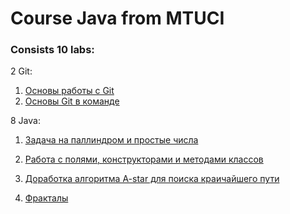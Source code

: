 # Course Java from MTUCI

### Consists 10 labs:

2 Git:

1. [Основы работы с Git]()
2. [Основы Git в команде]()

8 Java:

1. [Задача на паллиндром и простые числа](https://github.com/Ghostik-gh/JavaCourse/tree/develop/JavaLaba1)
2. [Работа с полями, конструкторами и методами классов](https://github.com/Ghostik-gh/JavaCourse/tree/develop/JavaLaba2)
3. [Доработка алгоритма A-star для поиска краичайшего пути](https://github.com/Ghostik-gh/JavaCourse/tree/develop/JavaLaba3)

   [](https://github.com/Ghostik-gh/JavaCourse/tree/develop/JavaLaba3/accets/logo.png)

4. [Фракталы]()
